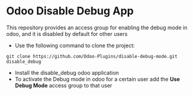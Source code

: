 # Odoo Disable Debug App
This repository provides an access group for enabling the debug mode in odoo, and it is disabled by default for other users


- Use the following command to clone the project:

```
git clone https://github.com/Odoo-Plugins/disable-debug-mode.git disable_debug
```

- Install the disable_debug odoo application
- To activate the Debug mode in odoo for a certain user add the **Use Debug Mode** access group to that user


